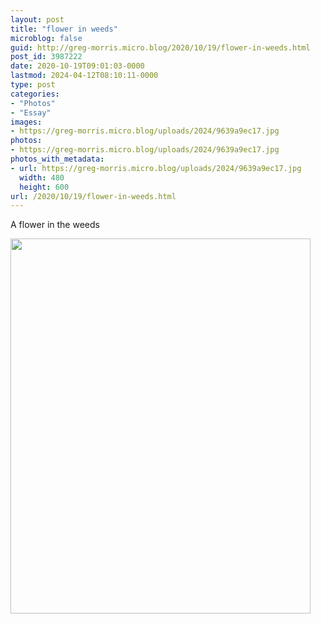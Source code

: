```yaml
---
layout: post
title: "flower in weeds"
microblog: false
guid: http://greg-morris.micro.blog/2020/10/19/flower-in-weeds.html
post_id: 3987222
date: 2020-10-19T09:01:03-0000
lastmod: 2024-04-12T08:10:11-0000
type: post
categories:
- "Photos"
- "Essay"
images:
- https://greg-morris.micro.blog/uploads/2024/9639a9ec17.jpg
photos:
- https://greg-morris.micro.blog/uploads/2024/9639a9ec17.jpg
photos_with_metadata:
- url: https://greg-morris.micro.blog/uploads/2024/9639a9ec17.jpg
  width: 480
  height: 600
url: /2020/10/19/flower-in-weeds.html
---
```


<p>A flower in the weeds</p><p><img src="uploads/2024/9639a9ec17.jpg" alt="" width="480" height="600" /></p>
